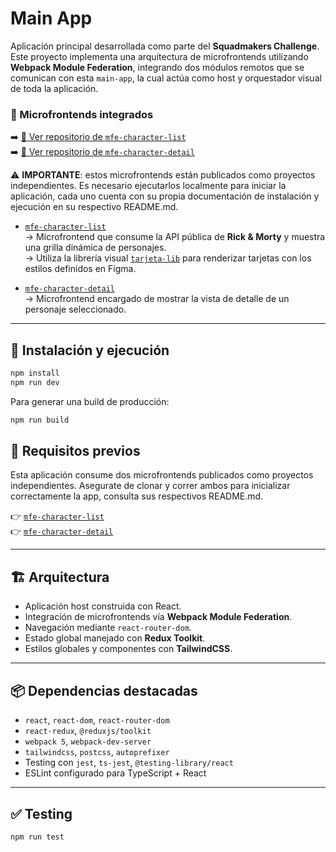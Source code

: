 # Main App

Aplicación principal desarrollada como parte del **Squadmakers Challenge**. Este proyecto implementa una arquitectura de microfrontends utilizando **Webpack Module Federation**, integrando dos módulos remotos que se comunican con esta `main-app`, la cual actúa como host y orquestador visual de toda la aplicación.

### 🧩 Microfrontends integrados

➡️ [🔗 Ver repositorio de `mfe-character-list`](https://github.com/tiansanjorge/squadmakers-challenge-mfe-character-list)  
➡️ [🔗 Ver repositorio de `mfe-character-detail`](https://github.com/tiansanjorge/squadmakers-challenge-mfe-character-detail)

⚠️ **IMPORTANTE**: estos microfrontends están publicados como proyectos independientes. Es necesario ejecutarlos localmente para iniciar la aplicación, cada uno cuenta con su propia documentación de instalación y ejecución en su respectivo README.md.

- [`mfe-character-list`](https://github.com/tiansanjorge/squadmakers-challenge-mfe-character-list)  
  → Microfrontend que consume la API pública de **Rick & Morty** y muestra una grilla dinámica de personajes.  
  → Utiliza la librería visual [`tarjeta-lib`](https://github.com/tiansanjorge/squadmakers-challenge-card-component) para renderizar tarjetas con los estilos definidos en Figma.

- [`mfe-character-detail`](https://github.com/tiansanjorge/squadmakers-challenge-mfe-character-detail)  
  → Microfrontend encargado de mostrar la vista de detalle de un personaje seleccionado.

---

## 🚀 Instalación y ejecución

```bash
npm install
npm run dev
```

Para generar una build de producción:

```bash
npm run build
```

## 🔗 Requisitos previos

Esta aplicación consume dos microfrontends publicados como proyectos independientes.
Asegurate de clonar y correr ambos para inicializar correctamente la app, consulta sus respectivos README.md. 

👉 [`mfe-character-list`](https://github.com/tiansanjorge/squadmakers-challenge-mfe-character-list)  
👉 [`mfe-character-detail`](https://github.com/tiansanjorge/squadmakers-challenge-mfe-character-detail)

---

## 🏗️ Arquitectura

- Aplicación host construida con React.
- Integración de microfrontends vía **Webpack Module Federation**.
- Navegación mediante `react-router-dom`.
- Estado global manejado con **Redux Toolkit**.
- Estilos globales y componentes con **TailwindCSS**.

---

## 📦 Dependencias destacadas

- `react`, `react-dom`, `react-router-dom`
- `react-redux`, `@reduxjs/toolkit`
- `webpack 5`, `webpack-dev-server`
- `tailwindcss`, `postcss`, `autoprefixer`
- Testing con `jest`, `ts-jest`, `@testing-library/react`
- ESLint configurado para TypeScript + React

---

## ✅ Testing

```bash
npm run test
```
